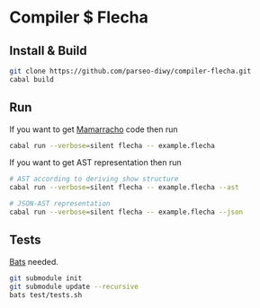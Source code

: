 # Compiler $ Flecha

## Install & Build

```sh
git clone https://github.com/parseo-diwy/compiler-flecha.git
cabal build
```

## Run

If you want to get [Mamarracho](https://unqpgc.github.io/files/2018s2/mamarracho.cpp) code then run

```sh
cabal run --verbose=silent flecha -- example.flecha
```

If you want to get AST representation then run

```sh
# AST according to deriving show structure
cabal run --verbose=silent flecha -- example.flecha --ast

# JSON-AST representation
cabal run --verbose=silent flecha -- example.flecha --json
```

## Tests

[Bats](https://github.com/bats-core/bats-core) needed.

```sh
git submodule init
git submodule update --recursive
bats test/tests.sh
```
